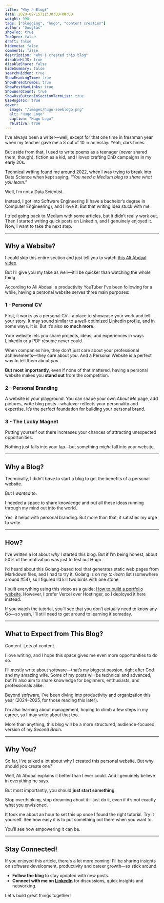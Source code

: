 ```yaml
---
title: "Why a Blog?"
date: 2020-09-15T11:30:03+00:00
weight: 998
tags: ["blogging", "hugo", "content creation"]
author: "Douglas"
showToc: true
TocOpen: false
draft: false
hidemeta: false
comments: false
description: "Why I created this blog"
disableHLJS: true
disableShare: false
hideSummary: false
searchHidden: true
ShowReadingTime: true
ShowBreadCrumbs: true
ShowPostNavLinks: true
ShowWordCount: true
ShowRssButtonInSectionTermList: true
UseHugoToc: true
cover:
  image: "/images/hugo-seeklogo.png"
  alt: "Hugo Logo"
  caption: "Hugo Logo"
  relative: true
---
```


I’ve always been a writer—well, except for that one time in freshman year when my teacher gave me a 3 out of 10 in an essay. Yeah, dark times.

But aside from that, I used to write poems as a teenager (never shared them, though), fiction as a kid, and I loved crafting DnD campaigns in my early 20s.

Technical writing found me around 2022, when I was trying to break into Data Science when kept saying, _"You need a Medium blog to share what you learn."_

Well, I’m not a Data Scientist.

Instead, I got into Software Engineering (I have a bachelor’s degree in Computer Engineering), and I love it. But that writing idea stuck with me.

I tried going back to Medium with some articles, but it didn’t really work out. Then I started writing quick posts on LinkedIn, and I genuinely enjoyed it. Now, I want to take the next step.

---

## **Why a Website?**

I could skip this entire section and just tell you to watch [this Ali Abdaal video](https://www.youtube.com/watch?v=NWfIrmIgaCU&ab_channel=AliAbdaal).

But I’ll give you my take as well—it’ll be quicker than watching the whole thing.

According to Ali Abdaal, a productivity YouTuber I’ve been following for a while, having a personal website serves three main purposes:

### **1 - Personal CV**

First, it works as a personal CV—a place to showcase your work and tell your story. It may sound similar to a well-optimized LinkedIn profile, and in some ways, it is. But it’s also **so much more**.

Your website lets you share projects, ideas, and experiences in ways LinkedIn or a PDF résumé never could.

When companies hire, they don’t just care about your professional achievements—they care about _you_. And a Personal Website is a perfect way to tell them about _you_.

**But most importantly**, even if none of that mattered, having a personal website makes you **stand out** from the competition.

### **2 - Personal Branding**

A website is your playground. You can shape your own _About Me_ page, add pictures, write blog posts—whatever reflects your personality and expertise. It’s the perfect foundation for building your personal brand.

### **3 - The Lucky Magnet**

Putting yourself out there increases your chances of attracting unexpected opportunities.

Nothing just falls into your lap—but something _might_ fall into your website.

---

## **Why a Blog?**

Technically, I didn’t _have_ to start a blog to get the benefits of a personal website.

But I _wanted_ to.

I needed a space to share knowledge and put all these ideas running through my mind out into the world.

Yes, it helps with personal branding. But more than that, it satisfies my urge to write.

---

## **How?**

I’ve written a lot about _why_ I started this blog. But if I’m being honest, about 50% of the motivation was just to test out Hugo.

I’d heard about this Golang-based tool that generates static web pages from Markdown files, and I had to try it. Golang is on my _to-learn_ list (somewhere around #54), so I figured I’d kill two birds with one stone.

I built everything using this video as a guide: [How to build a portfolio website](https://www.youtube.com/watch?v=sm3IuE7zkYQ&t=3216s&ab_channel=DataProfessor). However, I prefer Vercel over Hostinger, so I deployed it here instead.

If you watch the tutorial, you’ll see that you don’t actually need to know any Go—so yeah, I’ll still need to get around to learning it someday.

---

## **What to Expect from This Blog?**

Content. Lots of content.

I love writing, and I hope this space gives me even more opportunities to do so.

I’ll mostly write about software—that’s my biggest passion, right after God and my amazing wife. Some of my posts will be technical and advanced, but I’ll also aim to share knowledge for beginners, enthusiasts, and professionals alike.

Beyond software, I’ve been diving into productivity and organization this year (2024–2025, for those reading this later).

I’m also learning about management, hoping to climb a few steps in my career, so I may write about that too.

More than anything, this blog will be a more structured, audience-focused version of my _Second Brain_.

---

## **Why You?**

So far, I’ve talked a lot about why I created this personal website. But why should _you_ create one?

Well, Ali Abdaal explains it better than I ever could. And I genuinely believe in everything he says.

But most importantly, you should **just start something**.

Stop overthinking, stop dreaming about it—just do it, even if it’s not exactly what you envisioned.

It took me about an hour to set this up once I found the right tutorial. Try it yourself. See how easy it is to put something out there when you want to.

You’ll see how empowering it can be.

---

## Stay Connected!

If you enjoyed this article, there's a lot more coming! I'll be sharing insights on software development, productivity and career growth—so stick around.

- **Follow the blog** to stay updated with new posts.
- **Connect with me on [LinkedIn](https://www.linkedin.com/in/douglas-rocha-leite)** for discussions, quick insights and networking.

Let's build great things together!

